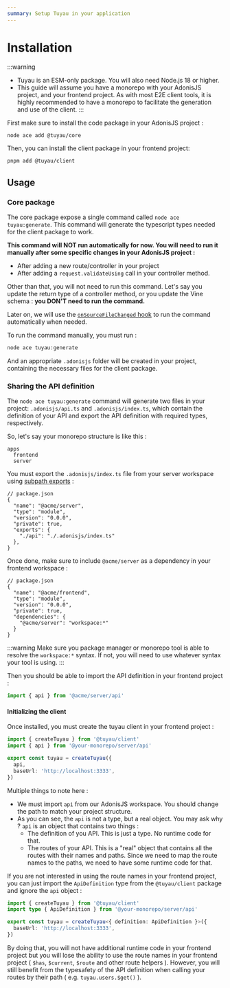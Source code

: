 ```yaml
---
summary: Setup Tuyau in your application
---
```


# Installation

:::warning
- Tuyau is an ESM-only package. You will also need Node.js 18 or higher.
- This guide will assume you have a monorepo with your AdonisJS project, and your frontend project. As with most E2E client tools, it is highly recommended to have a monorepo to facilitate the generation and use of the client.
:::

First make sure to install the code package in your AdonisJS project : 

```bash
node ace add @tuyau/core
```

Then, you can install the client package in your frontend project:

```bash
pnpm add @tuyau/client
```

## Usage

### Core package

The core package expose a single command called `node ace tuyau:generate`. This command will generate the typescript types needed for the client package to work.

**This command will NOT run automatically for now. You will need to run it manually after some specific changes in your AdonisJS project :**

- After adding a new route/controller in your project
- After adding a `request.validateUsing` call in your controller method.

Other than that, you will not need to run this command. Let's say you update the return type of a controller method, or you update the Vine schema : **you DON'T need to run the command.**

Later on, we will use the [`onSourceFileChanged` hook](https://docs.adonisjs.com/guides/experimental-assembler-hooks#onsourcefilechanged) to run the command automatically when needed.

To run the command manually, you must run :

```bash
node ace tuyau:generate
```

And an appropriate `.adonisjs` folder will be created in your project, containing the necessary files for the client package.

### Sharing the API definition

The `node ace tuyau:generate` command will generate two files in your project: `.adonisjs/api.ts` and `.adonisjs/index.ts`, which contain the definition of your API and export the API definition with required types, respectively.

So, let's say your monorepo structure is like this :

```
apps
  frontend
  server
```

You must export the `.adonisjs/index.ts` file from your server workspace using [subpath exports](https://nodejs.org/api/packages.html#subpath-exports) : 

```jsonc
// package.json
{
  "name": "@acme/server",
  "type": "module",
  "version": "0.0.0",
  "private": true,
  "exports": {
    "./api": "./.adonisjs/index.ts"
  },
}
```

Once done, make sure to include `@acme/server` as a dependency in your frontend workspace :

```jsonc
// package.json
{
  "name": "@acme/frontend",
  "type": "module",
  "version": "0.0.0",
  "private": true,
  "dependencies": {
    "@acme/server": "workspace:*"
  }
}
```

:::warning
Make sure you package manager or monorepo tool is able to resolve the `workspace:*` syntax. If not, you will need to use whatever syntax your tool is using.
:::

Then you should be able to import the API definition in your frontend project :

```ts
import { api } from '@acme/server/api'
```

#### Initializing the client

Once installed, you must create the tuyau client in your frontend project : 

```ts
import { createTuyau } from '@tuyau/client'
import { api } from '@your-monorepo/server/api'

export const tuyau = createTuyau({
  api,
  baseUrl: 'http://localhost:3333',
})
```

Multiple things to note here :

- We must import `api` from our AdonisJS workspace. You should change the path to match your project structure.
- As you can see, the `api` is not a type, but a real object. You may ask why ? `api` is an object that contains two things :
  - The definition of you API. This is just a type. No runtime code for that.
  - The routes of your API. This is a "real" object that contains all the routes with their names and paths. Since we need to map the route names to the paths, we need to have some runtime code for that.

If you are not interested in using the route names in your frontend project, you can just import the `ApiDefinition` type from the `@tuyau/client` package and ignore the `api` object :

```ts
import { createTuyau } from '@tuyau/client'
import type { ApiDefinition } from '@your-monorepo/server/api'

export const tuyau = createTuyau<{ definition: ApiDefinition }>({
  baseUrl: 'http://localhost:3333',
})
```

By doing that, you will not have additional runtime code in your frontend project but you will lose the ability to use the route names in your frontend project ( `$has`, `$current`, `$route` and other route helpers ). However, you will still benefit from the typesafety of the API definition when calling your routes by their path ( e.g. `tuyau.users.$get()` ).
